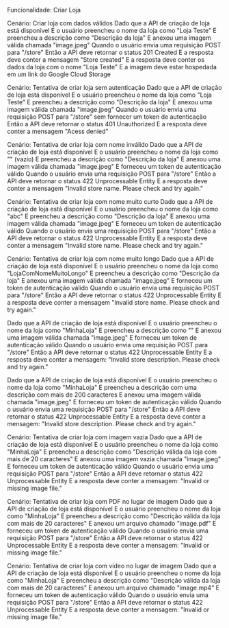 Funcionalidade: Criar Loja

Cenário: Criar loja com dados válidos
  Dado que a API de criação de loja está disponível
  E o usuário preencheu o nome da loja como "Loja Teste"
  E preencheu a descrição como "Descrição da loja"
  E anexou uma imagem válida chamada "image.jpeg"
  Quando o usuário envia uma requisição POST para "/store"
  Então a API deve retornar o status 201 Created
  E a resposta deve conter a mensagem "Store created"
  E a resposta deve conter os dados da loja com o nome "Loja Teste"
  E a imagem deve estar hospedada em um link do Google Cloud Storage


Cenário: Tentativa de criar loja sem autenticação
  Dado que a API de criação de loja está disponível
  E o usuário preencheu o nome da loja como "Loja Teste"
  E preencheu a descrição como "Descrição da loja"
  E anexou uma imagem válida chamada "image.jpeg"
  Quando o usuário envia uma requisição POST para "/store" sem fornecer um token de autenticação
  Então a API deve retornar o status 401 Unauthorized
  E a resposta deve conter a mensagem "Acess denied"


Cenário: Tentativa de criar loja com nome inválido
  Dado que a API de criação de loja está disponível
  E o usuário preencheu o nome da loja como "" (vazio)
  E preencheu a descrição como "Descrição da loja"
  E anexou uma imagem válida chamada "image.jpeg"
  E forneceu um token de autenticação válido
  Quando o usuário envia uma requisição POST para "/store"
  Então a API deve retornar o status 422 Unprocessable Entity
  E a resposta deve conter a mensagem "Invalid store name. Please check and try again."

Cenário: Tentativa de criar loja com nome muito curto
  Dado que a API de criação de loja está disponível
  E o usuário preencheu o nome da loja como "abc"
  E preencheu a descrição como "Descrição da loja"
  E anexou uma imagem válida chamada "image.jpeg"
  E forneceu um token de autenticação válido
  Quando o usuário envia uma requisição POST para "/store"
  Então a API deve retornar o status 422 Unprocessable Entity
  E a resposta deve conter a mensagem "Invalid store name. Please check and try again."

Cenário: Tentativa de criar loja com nome muito longo
  Dado que a API de criação de loja está disponível
  E o usuário preencheu o nome da loja como "LojaComNomeMuitoLongo"
  E preencheu a descrição como "Descrição da loja"
  E anexou uma imagem válida chamada "image.jpeg"
  E forneceu um token de autenticação válido
  Quando o usuário envia uma requisição POST para "/store"
  Então a API deve retornar o status 422 Unprocessable Entity
  E a resposta deve conter a mensagem "Invalid store name. Please check and try again."


Dado que a API de criação de loja está disponível
E o usuário preencheu o nome da loja como "MinhaLoja"
E preencheu a descrição como ""
E anexou uma imagem válida chamada "image.jpeg"
E forneceu um token de autenticação válido
Quando o usuário envia uma requisição POST para "/store"
Então a API deve retornar o status 422 Unprocessable Entity
E a resposta deve conter a mensagem:
"Invalid store description. Please check and try again."

Dado que a API de criação de loja está disponível
E o usuário preencheu o nome da loja como "MinhaLoja"
E preencheu a descrição com uma descrição com mais de 200 caracteres
E anexou uma imagem válida chamada "image.jpeg"
E forneceu um token de autenticação válido
Quando o usuário envia uma requisição POST para "/store"
Então a API deve retornar o status 422 Unprocessable Entity
E a resposta deve conter a mensagem:
"Invalid store description. Please check and try again."


Cenário: Tentativa de criar loja com imagem vazia
Dado que a API de criação de loja está disponível
E o usuário preencheu o nome da loja como "MinhaLoja"
E preencheu a descrição como "Descrição válida da loja com mais de 20 caracteres"
E anexou uma imagem vazia chamada "image.jpeg"
E forneceu um token de autenticação válido
Quando o usuário envia uma requisição POST para "/store"
Então a API deve retornar o status 422 Unprocessable Entity
E a resposta deve conter a mensagem:
"Invalid or missing image file."




Cenário: Tentativa de criar loja com PDF no lugar de imagem
Dado que a API de criação de loja está disponível
E o usuário preencheu o nome da loja como "MinhaLoja"
E preencheu a descrição como "Descrição válida da loja com mais de 20 caracteres"
E anexou um arquivo chamado "image.pdf"
E forneceu um token de autenticação válido
Quando o usuário envia uma requisição POST para "/store"
Então a API deve retornar o status 422 Unprocessable Entity
E a resposta deve conter a mensagem:
"Invalid or missing image file."


Cenário: Tentativa de criar loja com vídeo no lugar de imagem
Dado que a API de criação de loja está disponível
E o usuário preencheu o nome da loja como "MinhaLoja"
E preencheu a descrição como "Descrição válida da loja com mais de 20 caracteres"
E anexou um arquivo chamado "image.mp4"
E forneceu um token de autenticação válido
Quando o usuário envia uma requisição POST para "/store"
Então a API deve retornar o status 422 Unprocessable Entity
E a resposta deve conter a mensagem:
"Invalid or missing image file."
